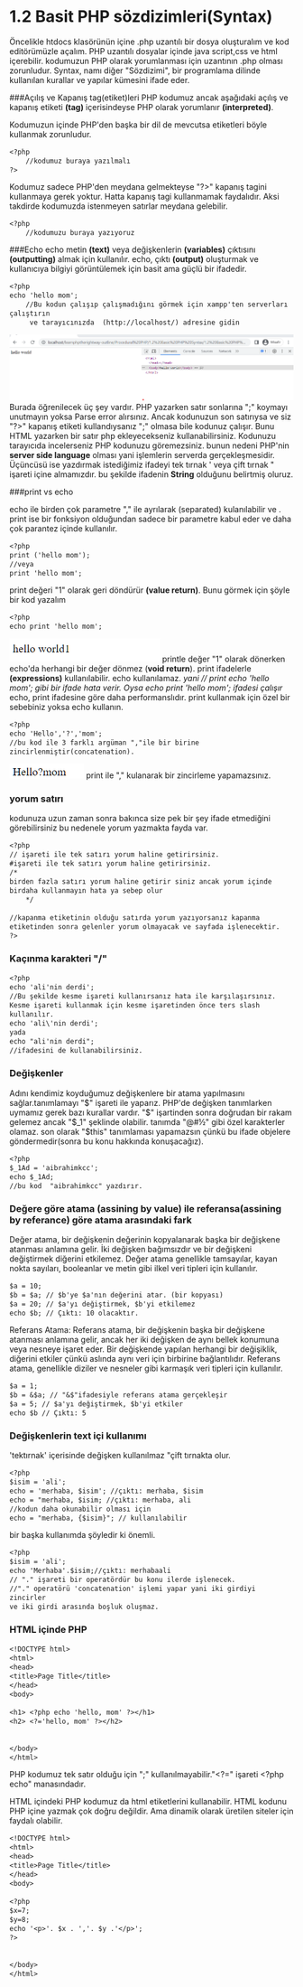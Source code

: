 # <a></a> 1.2 Basit PHP sözdizimleri(Syntax)
Öncelikle htdocs klasörünün içine .php uzantılı bir dosya oluşturalım ve kod editörümüzle açalım. PHP uzantılı dosyalar içinde java script,css ve html içerebilir. kodumuzun PHP olarak yorumlanması için uzantının .php olması zorunludur. Syntax, namı diğer "Sözdizimi", bir programlama dilinde kullanılan kurallar ve yapılar kümesini ifade eder.




###Açılış ve Kapanış tag(etiket)leri
PHP kodumuz ancak aşağıdaki açılış ve kapanış etiketi **(tag)** içerisindeyse PHP olarak yorumlanır **(interpreted)**.

Kodumuzun içinde PHP'den başka bir dil de mevcutsa etiketleri böyle kullanmak zorunludur.
```
<?php         
    //kodumuz buraya yazılmalı
?>
```
Kodumuz sadece PHP'den meydana gelmekteyse "?>" kapanış tagini kullanmaya gerek yoktur.
Hatta kapanış tagi kullanmamak faydalıdır.
Aksi takdirde kodumuzda istenmeyen satırlar meydana gelebilir.
```
<?php
    //kodumuzu buraya yazıyoruz
```
###Echo
echo metin **(text)** veya değişkenlerin **(variables)** çıktısını **(outputting)** almak için kullanılır.
echo, çıktı **(output)** oluşturmak ve kullanıcıya bilgiyi görüntülemek için basit ama güçlü bir ifadedir.
```
<?php
echo 'hello mom';
    //Bu kodun çalışıp çalışmadığını görmek için xampp'ten serverları çalıştırın
     ve tarayıcınızda  (http://localhost/) adresine gidin
```
![a](r1.png)
Burada öğrenilecek üç şey vardır.
PHP yazarken satır sonlarına ";" koymayı unutmayın yoksa Parse error alırsınız. Ancak kodunuzun son satırıysa ve siz "?>" kapanış etiketi kullandıysanız ";" olmasa bile kodunuz çalışır. Bunu HTML yazarken bir satır php ekleyecekseniz kullanabilirsiniz.
Kodunuzu tarayıcıda incelerseniz PHP kodunuzu göremezsiniz. bunun nedeni PHP'nin **server side language** olması yani işlemlerin serverda gerçekleşmesidir.
Üçüncüsü ise yazdırmak istediğimiz ifadeyi tek tırnak ' veya çift tırnak " işareti içine almamızdır. bu şekilde ifadenin **String** olduğunu belirtmiş oluruz.


###print vs echo

echo ile birden çok parametre "," ile ayrılarak (separated) kulanılabilir ve .
print ise bir fonksiyon olduğundan sadece bir parametre kabul eder ve daha çok parantez içinde kullanılır.
```
<?php 
print ('hello mom');
//veya
print 'hello mom';
```
print  değeri "1" olarak geri döndürür **(value return)**. Bunu görmek için şöyle bir kod yazalım
```
<?php
echo print 'hello mom';
```
![](r2.png)
printle değer "1" olarak dönerken echo'da  herhangi bir değer dönmez (**void return**).
print ifadelerle **(expressions)** kullanılabilir. echo kullanılamaz. 
*yani // print echo 'hello mom'; gibi bir ifade hata verir. Oysa echo print 'hello mom';  ifadesi çalışır*
echo, print ifadesine göre daha performanslıdır. print kullanmak için özel bir sebebiniz yoksa echo kullanın.

```
<?php
echo 'Hello','?','mom';
//bu kod ile 3 farklı argüman ","ile bir birine zincirlenmiştir(concatenation).
```
![](r3.png)
print ile "," kulanarak bir zincirleme yapamazsınız.
### yorum satırı
kodunuza uzun zaman sonra bakınca size pek bir şey ifade etmediğini görebilirsiniz bu nedenele yorum yazmakta fayda var.
```
<?php 
// işareti ile tek satırı yorum haline getirirsiniz.
#işareti ile tek satırı yorum haline getirirsiniz.
/* 
birden fazla satırı yorum haline getirir siniz ancak yorum içinde birdaha kullanmayın hata ya sebep olur
    */

//kapanma etiketinin olduğu satırda yorum yazıyorsanız kapanma etiketinden sonra gelenler yorum olmayacak ve sayfada işlenecektir.
?>

```

### Kaçınma karakteri "/"

```
<?php
echo 'ali'nin derdi';
//Bu şekilde kesme işareti kullanırsanız hata ile karşılaşırsınız.
Kesme işareti kullanmak için kesme işaretinden önce ters slash kullanılır.
echo 'ali\'nin derdi';
yada
echo "ali'nin derdi";
//ifadesini de kullanabilirsiniz.
```

### Değişkenler

Adını kendimiz koyduğumuz değişkenlere bir atama yapılmasını sağlar.tanımlamayı \"\$" işareti ile yaparız. PHP'de değişken tanımlarken uymamız gerek bazı kurallar vardır. \"\$" işartinden sonra doğrudan bir rakam gelemez ancak "$_1" şeklinde olabilir. tanımda "@#½" gibi özel karakterler olamaz.
son olarak \"\$this" tanımlaması yapamazsın çünkü bu ifade objelere göndermedir(sonra bu konu hakkında konuşacağız).

```
<?php
$_1Ad = 'aibrahimkcc';
echo $_1Ad;
//bu kod  "aibrahimkcc" yazdırır.
```

### Değere göre atama (assining by value) ile referansa(assining by referance) göre atama arasındaki fark

Değer atama, bir değişkenin değerinin kopyalanarak başka bir değişkene atanması anlamına gelir.
İki değişken bağımsızdır ve bir değişkeni değiştirmek diğerini etkilemez.
Değer atama genellikle tamsayılar, kayan nokta sayıları, booleanlar ve metin gibi ilkel veri tipleri için kullanılır.

```
$a = 10;
$b = $a; // $b'ye $a'nın değerini atar. (bir kopyası)
$a = 20; // $a'yı değiştirmek, $b'yi etkilemez
echo $b; // Çıktı: 10 olacaktır.

```

Referans Atama:
Referans atama, bir değişkenin başka bir değişkene atanması anlamına gelir, ancak her iki değişken de aynı bellek konumuna veya nesneye işaret eder.
Bir değişkende yapılan herhangi bir değişiklik, diğerini etkiler çünkü aslında aynı veri için birbirine bağlantılıdır.
Referans atama, genellikle diziler ve nesneler gibi karmaşık veri tipleri için kullanılır.

```
$a = 1;
$b = &$a; // "&$"ifadesiyle referans atama gerçekleşir
$a = 5; // $a'yı değiştirmek, $b'yi etkiler
echo $b // Çıktı: 5
```

### Değişkenlerin text içi kullanımı
'tektırnak' içerisinde değişken kullanılmaz
"çift tırnakta olur.

```
<?php
$isim = 'ali';
echo = 'merhaba, $isim'; //çıktı: merhaba, $isim
echo = "merhaba, $isim; //çıktı: merhaba, ali
//kodun daha okunabilir olması için
echo = "merhaba, {$isim}"; // kullanılabilir

```
bir başka kullanımda şöyledir ki önemli.
```
<?php
$isim = 'ali';
echo 'Merhaba'.$isim;//çıktı: merhabaali
// "." işareti bir operatördür bu konu ilerde işlenecek.
//"." operatörü 'concatenation' işlemi yapar yani iki girdiyi zincirler
ve iki girdi arasında boşluk oluşmaz.
```

### HTML içinde PHP
```
<!DOCTYPE html>
<html>
<head>
<title>Page Title</title>
</head>
<body>

<h1> <?php echo 'hello, mom' ?></h1>
<h2> <?='hello, mom' ?></h2>


</body>
</html>
```
PHP kodumuz tek satır olduğu için ";" kullanılmayabilir."<?=" işareti <?php echo" manasındadır.



HTML içindeki PHP kodumuz da html etiketlerini kullanabilir. HTML kodunu PHP içine yazmak çok doğru değildir. Ama dinamik olarak üretilen siteler için faydalı olabilir.
```
<!DOCTYPE html>
<html>
<head>
<title>Page Title</title>
</head>
<body>

<?php
$x=7;
$y=8;
echo '<p>'. $x . ','. $y .'</p>';  
?>


</body>
</html>

```








